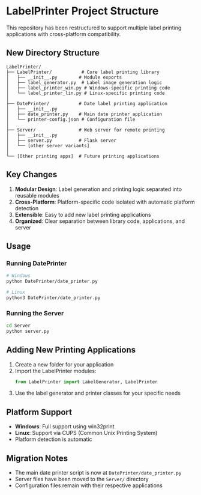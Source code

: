 # LabelPrinter Project Structure

This repository has been restructured to support multiple label printing applications with cross-platform compatibility.

## New Directory Structure

```
LabelPrinter/
├── LabelPrinter/           # Core label printing library
│   ├── __init__.py        # Module exports
│   ├── label_generator.py  # Label image generation logic
│   ├── label_printer_win.py # Windows-specific printing code
│   └── label_printer_lin.py # Linux-specific printing code
│
├── DatePrinter/           # Date label printing application
│   ├── __init__.py
│   ├── date_printer.py    # Main date printer application
│   └── printer-config.json # Configuration file
│
├── Server/                # Web server for remote printing
│   ├── __init__.py
│   ├── server.py          # Flask server
│   └── [other server variants]
│
└── [Other printing apps]  # Future printing applications
```

## Key Changes

1. **Modular Design**: Label generation and printing logic separated into reusable modules
2. **Cross-Platform**: Platform-specific code isolated with automatic platform detection
3. **Extensible**: Easy to add new label printing applications
4. **Organized**: Clear separation between library code, applications, and server

## Usage

### Running DatePrinter
```bash
# Windows
python DatePrinter/date_printer.py

# Linux
python3 DatePrinter/date_printer.py
```

### Running the Server
```bash
cd Server
python server.py
```

## Adding New Printing Applications

1. Create a new folder for your application
2. Import the LabelPrinter modules:
   ```python
   from LabelPrinter import LabelGenerator, LabelPrinter
   ```
3. Use the label generator and printer classes for your specific needs

## Platform Support

- **Windows**: Full support using win32print
- **Linux**: Support via CUPS (Common Unix Printing System)
- Platform detection is automatic

## Migration Notes

- The main date printer script is now at `DatePrinter/date_printer.py`
- Server files have been moved to the `Server/` directory
- Configuration files remain with their respective applications